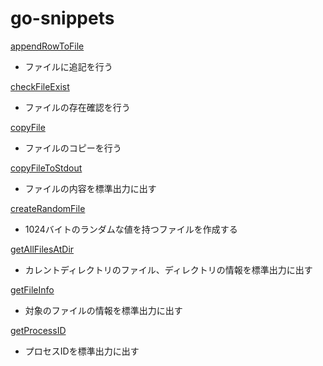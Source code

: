 # go-snippets

[appendRowToFile](https://github.com/t0w4/go-snippets/blob/master/snippets/appendRowToFile/main.go)
- ファイルに追記を行う

[checkFileExist](https://github.com/t0w4/go-snippets/blob/master/snippets/checkFileExist/main.go)
- ファイルの存在確認を行う

[copyFile](https://github.com/t0w4/go-snippets/blob/master/snippets/copyFile/main.go)
- ファイルのコピーを行う

[copyFileToStdout](https://github.com/t0w4/go-snippets/blob/master/snippets/copyFileToStdout/main.go)
- ファイルの内容を標準出力に出す

[createRandomFile](https://github.com/t0w4/go-snippets/blob/master/snippets/createRandomFile/main.go)
- 1024バイトのランダムな値を持つファイルを作成する

[getAllFilesAtDir](https://github.com/t0w4/go-snippets/blob/master/snippets/getAllFilesAtDir/main.go)
- カレントディレクトリのファイル、ディレクトリの情報を標準出力に出す

[getFileInfo](https://github.com/t0w4/go-snippets/blob/master/snippets/getFileInfo/main.go)
- 対象のファイルの情報を標準出力に出す


[getProcessID](https://github.com/t0w4/go-snippets/blob/master/snippets/getProcessID/main.go)
- プロセスIDを標準出力に出す
